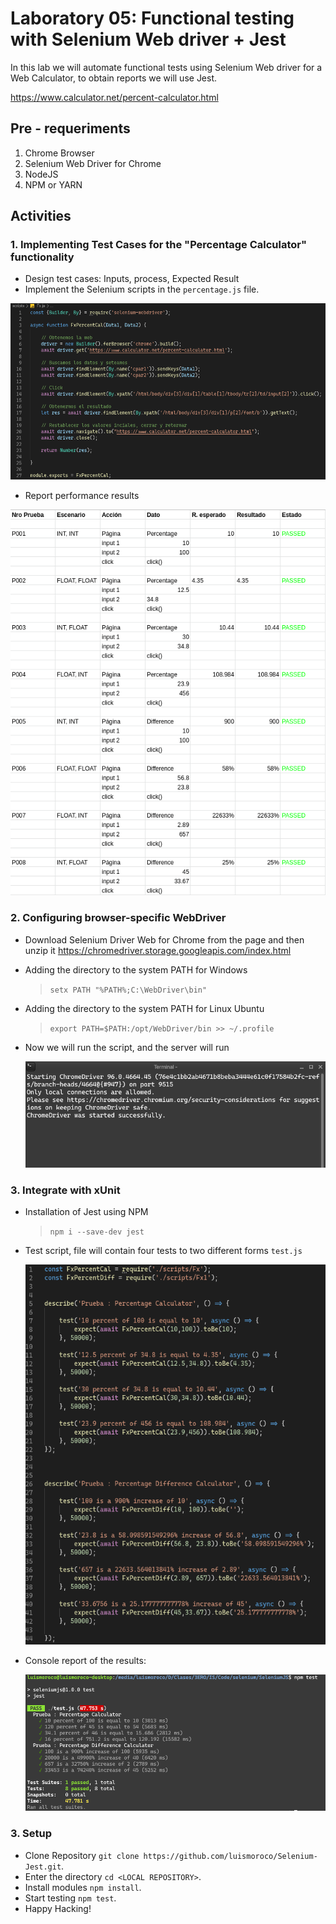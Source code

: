# Laboratory 05: Functional testing with Selenium Web driver + Jest

In this lab we will automate functional tests using Selenium Web driver for a Web Calculator, to obtain reports we will use Jest.

<https://www.calculator.net/percent-calculator.html>

## Pre - requeriments

1. Chrome Browser
2. Selenium Web Driver for Chrome
3. NodeJS 
4. NPM or YARN

## Activities

### 1. Implementing Test Cases for the "Percentage Calculator" functionality

* Design test cases: Inputs, process, Expected Result
* Implement the Selenium scripts in the `percentage.js` file.

![Test script](img/casosdepruebaFx.png)

* Report performance results

![Report of results](img/table.png)


### 2. Configuring browser-specific WebDriver 

* Download Selenium Driver Web for Chrome from the page and then unzip it   <https://chromedriver.storage.googleapis.com/index.html>

* Adding the directory to the system PATH for Windows

    > `setx PATH "%PATH%;C:\WebDriver\bin"`

* Adding the directory to the system PATH for Linux Ubuntu

    > `export PATH=$PATH:/opt/WebDriver/bin >> ~/.profile`

* Now we will run the script, and the server will run

    ![Server running](img/chomedriverserver.png)

### 3. Integrate with xUnit

* Installation of Jest using NPM
    > `npm i --save-dev jest`

* Test script, file will contain four tests to two different forms `test.js`

    ![Jest's Code](img/testt.png)

* Console report of the results:

    ![Reporte Jest](img/console.png)

### 3. Setup 

* Clone Repository `git clone https://github.com/luismoroco/Selenium-Jest.git`.
* Enter the directory `cd <LOCAL REPOSITORY>`.
* Install modules `npm install`.
* Start testing `npm test`.
* Happy Hacking!
